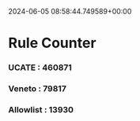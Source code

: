 2024-06-05 08:58:44.749589+00:00
# Rule Counter 
 ### UCATE : 460871

 ### Veneto : 79817

 ### Allowlist : 13930
